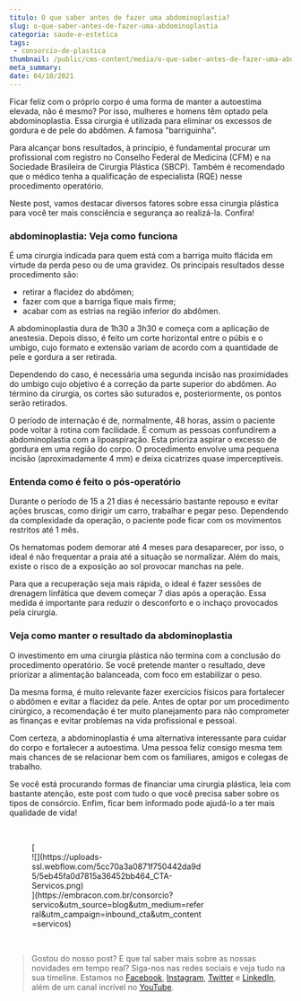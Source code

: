 ```yaml
---
titulo: O que saber antes de fazer uma abdominoplastia?
slug: o-que-saber-antes-de-fazer-uma-abdominoplastia
categoria: saude-e-estetica
tags:
 - consorcio-de-plastica
thumbnail: /public/cms-content/media/o-que-saber-antes-de-fazer-uma-abdominoplastia.jpg
meta_summary: 
date: 04/10/2021
---
```

Ficar feliz com o próprio corpo é uma forma de manter a autoestima elevada, não é mesmo? Por isso, mulheres e homens têm optado pela abdominoplastia. Essa cirurgia é utilizada para eliminar os excessos de gordura e de pele do abdômen. A famosa "barriguinha".

Para alcançar bons resultados, à princípio, é fundamental procurar um profissional com registro no Conselho Federal de Medicina (CFM) e na Sociedade Brasileira de Cirurgia Plástica (SBCP). Também é recomendado que o médico tenha a qualificação de especialista (RQE) nesse procedimento operatório.

Neste post, vamos destacar diversos fatores sobre essa cirurgia plástica para você ter mais consciência e segurança ao realizá-la. Confira!

### abdominoplastia: Veja como funciona

É uma cirurgia indicada para quem está com a barriga muito flácida em virtude da perda peso ou de uma gravidez. Os principais resultados desse procedimento são:

- retirar a flacidez do abdômen;
- fazer com que a barriga fique mais firme;
- acabar com as estrias na região inferior do abdômen.

A abdominoplastia dura de 1h30 a 3h30 e começa com a aplicação de anestesia. Depois disso, é feito um corte horizontal entre o púbis e o umbigo, cujo formato e extensão variam de acordo com a quantidade de pele e gordura a ser retirada.

Dependendo do caso, é necessária uma segunda incisão nas proximidades do umbigo cujo objetivo é a correção da parte superior do abdômen. Ao término da cirurgia, os cortes são suturados e, posteriormente, os pontos serão retirados.

O período de internação é de, normalmente, 48 horas, assim o paciente pode voltar à rotina com facilidade. É comum as pessoas confundirem a abdominoplastia com a lipoaspiração. Esta prioriza aspirar o excesso de gordura em uma região do corpo. O procedimento envolve uma pequena incisão (aproximadamente 4 mm) e deixa cicatrizes quase imperceptíveis.

### Entenda como é feito o pós-operatório

Durante o período de 15 a 21 dias é necessário bastante repouso e evitar ações bruscas, como dirigir um carro, trabalhar e pegar peso. Dependendo da complexidade da operação, o paciente pode ficar com os movimentos restritos até 1 mês.

Os hematomas podem demorar até 4 meses para desaparecer, por isso, o ideal é não frequentar a praia até a situação se normalizar. Além do mais, existe o risco de a exposição ao sol provocar manchas na pele.

Para que a recuperação seja mais rápida, o ideal é fazer sessões de drenagem linfática que devem começar 7 dias após a operação. Essa medida é importante para reduzir o desconforto e o inchaço provocados pela cirurgia.

### Veja como manter o resultado da abdominoplastia

O investimento em uma cirurgia plástica não termina com a conclusão do procedimento operatório. Se você pretende manter o resultado, deve priorizar a alimentação balanceada, com foco em estabilizar o peso.

Da mesma forma, é muito relevante fazer exercícios físicos para fortalecer o abdômen e evitar a flacidez da pele. Antes de optar por um procedimento cirúrgico, a recomendação é ter muito planejamento para não comprometer as finanças e evitar problemas na vida profissional e pessoal.

Com certeza, a abdominoplastia é uma alternativa interessante para cuidar do corpo e fortalecer a autoestima. Uma pessoa feliz consigo mesma tem mais chances de se relacionar bem com os familiares, amigos e colegas de trabalho.

Se você está procurando formas de financiar uma cirurgia plástica, leia com bastante atenção, este post com tudo o que você precisa saber sobre os tipos de consórcio. Enfim, ficar bem informado pode ajudá-lo a ter mais qualidade de vida!

‍

<figure class="w-richtext-figure-type-image w-richtext-align-center" style="max-width:310px">[<div>![](https://uploads-ssl.webflow.com/5cc70a3a0871f750442da9d5/5eb45fa0d7815a36452bb464_CTA-Servicos.png)</div>](https://embracon.com.br/consorcio?servico&utm_source=blog&utm_medium=referral&utm_campaign=inbound_cta&utm_content=servicos)</figure>‍

> Gostou do nosso post? E que tal saber mais sobre as nossas novidades em tempo real? Siga-nos nas redes sociais e veja tudo na sua timeline. Estamos no [Facebook](https://www.facebook.com/embracon/), [Instagram](https://www.instagram.com/embraconoficial/), [Twitter](https://twitter.com/embracon) e [LinkedIn](https://www.linkedin.com/company/1018875/), além de um canal incrível no [YouTube](https://www.youtube.com/channel/UCL-Y0mv9zc73Iek48NLUBzQ).

‍
